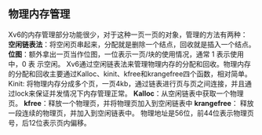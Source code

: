 ## 物理内存管理
Xv6的内存管理部分功能很少，对于这种一页一页的对象，管理的方法有两种：
**空闲链表法**：将空闲页串起来，分配就是删除一个结点，回收就是插入一个结点。
**位图**：额外拿出一页当作位图，一位表示一页/块的使用情况，通常 1 表示使用中，0 表 示空闲。
Xv6通过空闲链表法来管理物理内存的分配和回收。物理内存的分配和回收主要通过Kalloc、kinit、kfree和krangefree四个函数，相对简单。
Kinit: 将物理内存分成多个页，一页4kb，通过链表进行页与页之间连接，并且通过lock来保证并发情况下内存管理正常。
**Kalloc**：从空闲链表中获取一个物理页。
**kfree**：释放一个物理页，并将物理页加入到空闲链表中
**krangefree**： 释放一段连续的物理页，并加入到空闲链表中。
物理地址是56位，前44位表示物理页号，后12位表示页内偏移。
